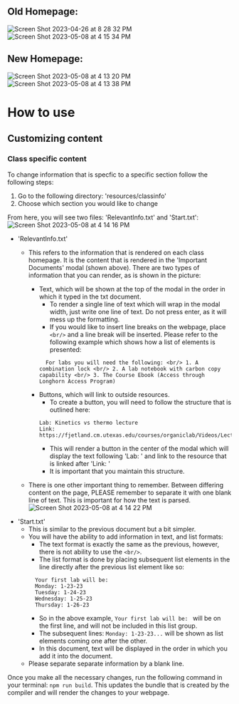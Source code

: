 Old Homepage:
-------------
![Screen Shot 2023-04-26 at 8 28 32 PM](https://user-images.githubusercontent.com/95107100/234743932-cb5812f1-6068-4a47-959e-ff835df6ff32.png)
![Screen Shot 2023-05-08 at 4 15 34 PM](https://user-images.githubusercontent.com/95107100/236936863-e67e6e62-edd5-4361-ab04-55a7e532672f.png)


New Homepage:
-------------
![Screen Shot 2023-05-08 at 4 13 20 PM](https://user-images.githubusercontent.com/95107100/236936650-05821119-46fb-4d66-9968-9ec1253e8f5d.png)
![Screen Shot 2023-05-08 at 4 13 38 PM](https://user-images.githubusercontent.com/95107100/236936770-cee49bdc-11a2-4d9c-8f7e-fae7bb4952e0.png)



How to use
==========
Customizing content
-------------------
### Class specific content
To change information that is specfic to a specific section follow the following steps:

1. Go to the following directory: 'resources/classinfo'
2. Choose which section you would like to change

From here, you will see two files: 'RelevantInfo.txt' and 'Start.txt':
![Screen Shot 2023-05-08 at 4 14 16 PM](https://user-images.githubusercontent.com/95107100/236936935-95ace16a-5007-4b18-a237-547af454d732.png)
- 'RelevantInfo.txt'
    - This refers to the information that is rendered on each class homepage. It is the content that is rendered in the 'Important Documents' modal (shown above). There are two types of information that you can render, as is shown in the picture:
        - Text, which will be shown at the top of the modal in the order in which it typed in the txt document.
            - To render a single line of text which will wrap in the modal width, just write one line of text. Do not press enter, as it will mess up the formatting.
            - If you would like to insert line breaks on the webpage, place `<br/>` and a line break will be inserted. Please refer to the following example which shows how a list of elements is presented:
            ```
              For labs you will need the following: <br/> 1. A combination lock <br/> 2. A lab notebook with carbon copy capability <br/> 3. The Course Ebook (Access through Longhorn Access Program)
            ```
        - Buttons, which will link to outside resources.
            - To create a button, you will need to follow the structure that is outlined here:
            ```
            Lab: Kinetics vs thermo lecture
            Link: https://fjetland.cm.utexas.edu/courses/organiclab/Videos/Lectures_files/KvT%20Lecture.mp4
            ```
            - This will render a button in the center of the modal which will display the text following 'Lab: ' and link to the resource that is linked after 'Link: '
            - It is important that you maintain this structure.

    - There is one other important thing to remember. Between differing content on the page, PLEASE remember to separate it with one blank line of text. This is important for how the text is parsed.
![Screen Shot 2023-05-08 at 4 14 22 PM](https://user-images.githubusercontent.com/95107100/236937030-b0697246-76ce-4810-9a42-b241cc86bebd.png)
- 'Start.txt'
    - This is similar to the previous document but a bit simpler.
    - You will have the ability to add information in text, and list formats:
        - The text format is exactly the same as the previous, however, there is not ability to use the `<br/>`.
        - The list format is done by placing subsequent list elements in the line directly after the previous list element like so:
        ```
          Your first lab will be:
          Monday: 1-23-23
          Tuesday: 1-24-23
          Wednesday: 1-25-23
          Thursday: 1-26-23
        ```
        - So in the above example, `Your first lab will be: ` will be on the first line, and will not be included in this list group.
        - The subsequent lines: `Monday: 1-23-23...` will be shown as list elements coming one after the other.
        - In this document, text will be displayed in the order in which you add it into the document.
    - Please separate separate information by a blank line.

Once you make all the necessary changes, run the following command in your terminal: `npm run build`. This updates the bundle that is created by the compiler and will render the changes to your webpage.
